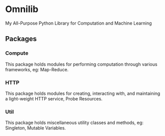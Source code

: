 Omnilib
=======
My All-Purpose Python Library for Computation and Machine Learning

Packages
--------
### Compute
This package holds modules for performing computation through various frameworks, eg: Map-Reduce.

### HTTP
This package holds modules for creating, interacting with, and maintaining a light-weight HTTP service, Probe Resources.

### Util
This package holds miscellaneous utility classes and methods, eg: Singleton, Mutable Variables.
